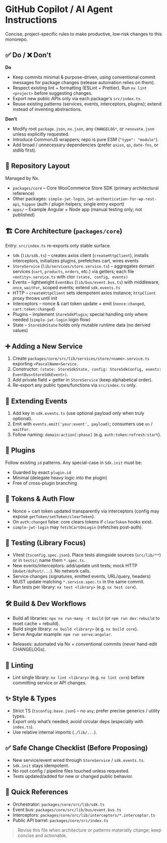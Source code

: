# GitHub Copilot / AI Agent Instructions

Concise, project-specific rules to make productive, low‑risk changes to this monorepo.

## ✅ Do / ❌ Don't

**Do**

- Keep commits minimal & purpose-driven, using conventional commit messages for package changes (release automation relies on them).
- Respect existing lint + formatting (ESLint + Prettier). Run `nx lint <project>` before suggesting changes.
- Export new public APIs only via each package's `src/index.ts`.
- Reuse existing patterns (services, events, interceptors, plugins); extend instead of inventing abstractions.

**Don't**

- Modify root `package.json`, `nx.json`, any `CHANGELOG*`, or `renovate.json` unless explicitly requested.
- Introduce CommonJS wrappers; repo is pure ESM (`"type": "module"`).
- Add broad / unnecessary dependencies (prefer `axios`, `qs`, `date-fns`, or stdlib first).

## 📁 Repository Layout

Managed by Nx.

- `packages/core` – Core WooCommerce Store SDK (primary architectural reference)
- Other packages: `simple-jwt-login`, `jwt-authentication-for-wp-rest-api`, `hippoo` (auth / plugin helpers; single entry export)
- `apps/` – Example Angular + Node app (manual testing only; not published)

## 🏗 Core Architecture (`packages/core`)

Entry: `src/index.ts` re-exports only stable surface.

- `Sdk` (`lib/sdk.ts`) – creates axios client (`createHttpClient`), installs interceptors, initializes plugins, prefetches cart, wires events
- `StoreService` (`lib/services/store.service.ts`) – aggregates domain services (`cart`, `products`, `orders`, etc.) via getters; each file `<entity>.service.ts` with ctor `(state, config, events)`
- Events – lightweight `EventBus` (`lib/bus/event.bus.ts`) with middleware, `once`, `waitFor`, scoped events; extend `sdk.events.ts`
- HTTP – `createHttpClient` sets idempotent axios instance; `httpClient` proxy throws until init
- Interceptors – nonce & cart token update + emit (`nonce:changed`, `cart:token:changed`)
- Plugins – implement `StoreSdkPlugin`; special handling only where needed (`simple-jwt-login` login flow)
- State – `StoreSdkState` holds only mutable runtime data (no derived values)

## ➕ Adding a New Service

1. Create `packages/core/src/lib/services/store/<name>.service.ts` exporting `<PascalName>Service`.
2. Constructor: `(state: StoreSdkState, config: StoreSdkConfig, events: EventBus<StoreSdkEvent>)`.
3. Add private field + getter in `StoreService` (keep alphabetical order).
4. Re-export any public types/functions via `src/index.ts` only.

## 🔔 Extending Events

1. Add key in `sdk.events.ts` (use optional payload only when truly optional).
2. Emit with `events.emit('your:event', payload)`; consumers use `on` / `waitFor`.
3. Follow naming: `domain:action[:phase]` (e.g. `auth:token:refresh:start`).

## 🔌 Plugins

Follow existing `id` patterns. Any special-case in `Sdk.init` must be:

- Guarded by exact `plugin.id`
- Minimal (delegate heavy logic into the plugin)
- Free of cross-plugin branching

## 🔐 Tokens & Auth Flow

- Nonce + cart token updated transparently via interceptors (config may expose `getToken/setToken/clearToken`).
- On `auth:changed` false: core clears tokens if `clearToken` hooks exist.
- `simple-jwt-login` may `fetchCartOnLogin` (refetches post-auth).

## 🧪 Testing (Library Focus)

- Vitest (`tsconfig.spec.json`). Place tests alongside sources (`src/lib/**`) or in `tests/`; name them `*.spec.ts`.
- New events/interceptors: add/update unit tests; mock HTTP (`doGet/doPost/...`). No network calls.
- Service changes (signatures, emitted events, URL/query, headers) MUST update matching `*.service.spec.ts` in the same commit.
- Run tests per library: `nx test <library>` (e.g. `nx test core`).

## 🛠 Build & Dev Workflows

- Build all libraries: `npx nx run-many -t build` (or `npm run dev:rebuild` to reset cache + rebuild).
- Build single library: `nx build <library>` (e.g. `nx build core`).
- Serve Angular example: `npm run serve:angular`.
<!-- Removed Node example application (@store-sdk/example-node) -->
- Releases: automated via Nx + conventional commits (never hand-edit CHANGELOGs).

## 🧹 Linting

- Lint single library: `nx lint <library>` (e.g. `nx lint core`) before committing service or API changes.

## ✨ Style & Types

- Strict TS (`tsconfig.base.json`) – no `any`; prefer precise generics / utility types.
- Export only what’s needed; avoid circular deps (especially with `index.ts`).
- Use relative internal imports (`./lib/...`).

## ✅ Safe Change Checklist (Before Proposing)

- New service/event wired through `StoreService` / `sdk.events.ts`.
- `Sdk.init` stays idempotent.
- No root config / pipeline files touched unless requested.
- Tests updated/added for new or changed public behavior.

## 🔗 Quick References

- Orchestrator: `packages/core/src/lib/sdk.ts`
- Event bus: `packages/core/src/lib/bus/event.bus.ts`
- Interceptors: `packages/core/src/lib/interceptors/*.interceptor.ts`
- Public API barrel: `packages/core/src/index.ts`

> Revise this file when architecture or patterns materially change; keep concise and actionable.
